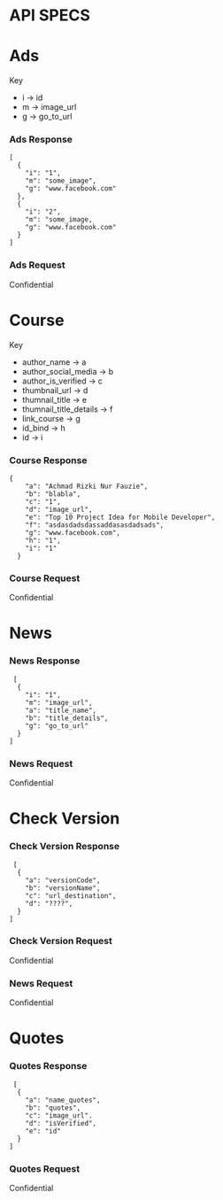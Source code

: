 # API SPECS

# Ads
Key
- i -> id 
- m -> image_url
- g -> go_to_url

### Ads Response
    [
      {
        "i": "1",
        "m": "some_image",
        "g": "www.facebook.com"
      },
      {
        "i": "2",
        "m": "some_image,
        "g": "www.facebook.com"
      }
    ]


### Ads Request
Confidential

# Course
Key
- author_name -> a
- author_social_media -> b
- author_is_verified -> c
- thumbnail_url -> d
- thumnail_title -> e
- thumnail_title_details -> f
- link_course -> g
- id_bind -> h
- id -> i

### Course Response
    {
        "a": "Achmad Rizki Nur Fauzie",
        "b": "blabla",
        "c": "1",
        "d": "image_url",
        "e": "Top 10 Project Idea for Mobile Developer",
        "f": "asdasdadsdassaddasasdadsads",
        "g": "www.facebook.com",
        "h": "1",
        "i": "1"
      }
      
 ### Course Request
 Confidential
 
 
 # News
 
 ### News Response
     [
      {
        "i": "1",
        "m": "image_url",
        "a": "title_name",
        "b": "title_details",
        "g": "go_to_url"
      }
    ]

 ### News Request
 Confidential
 
  # Check Version
 
 ### Check Version Response
     [
      {
        "a": "versionCode",
        "b": "versionName",
        "c": "url_destination",
        "d": "????",
      }
    ]

 ### Check Version Request
 Confidential

 ### News Request
 Confidential
 
  # Quotes
 
 ### Quotes Response
     [
      {
        "a": "name_quotes",
        "b": "quotes",
        "c": "image_url".
        "d": "isVerified",
        "e": "id"
      }
    ]

 ### Quotes Request
 Confidential
